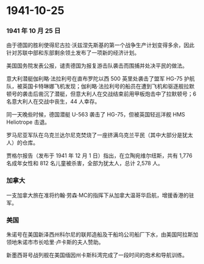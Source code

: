 # 1941-10-25

### 1941 年 10 月 25 日

由于德国的胜利使得尼古拉·沃兹涅先斯基的第一个战争生产计划变得多余，因此针对苏联中部和东部剩余领土发布了一项新的经济计划。

美国国务院发表公报，谴责德国为报复游击队袭击而围捕并处决平民的做法。

意大利潜艇伽利略·法拉利号在直布罗陀以西 500 英里处袭击了盟军 HG-75
护航队，被英国卡特琳娜飞机发现；伽利略·法拉利号的船员在遭到飞机和驱逐舰拉默顿号的袭击后凿沉了潜艇，但意大利人在交战结束前用甲板炮击中了拉默顿号；6
名意大利人在交战中丧生，44 人幸存。

同一天晚些时候，德国潜艇 U-563 袭击了 HG-75，但被英国轻巡洋舰 HMS
Heliotrope 击退。

罗马尼亚军队在乌克兰达尔尼克焚烧了一座挤满乌克兰平民（其中大部分是犹太人）的仓库。

贾格尔报告（发布于 1941 年 12 月 1 日）指出，在立陶宛维尔纽斯，共有
1,776 名成年女性和 812 名儿童被杀害，全部为犹太人，总计 2,578 人。

### 加拿大

一支加拿大旅在准将约翰·劳森·MC的指挥下从加拿大温哥华启航，增援香港的驻军。

### 美国

朱诺号在美国新泽西州科尔尼的联邦造船及干船坞公司船厂下水，由美国阿拉斯加领地朱诺市市长哈里·卢卡斯的夫人赞助。

新墨西哥号战列舰在美国缅因州卡斯科湾完成了一段时间的炮术和导航训练。